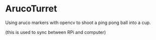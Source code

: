 # ArucoTurret
<p>Using aruco markers with opencv to shoot a ping pong ball into a cup.</p>

(this is used to sync between RPi and computer)
